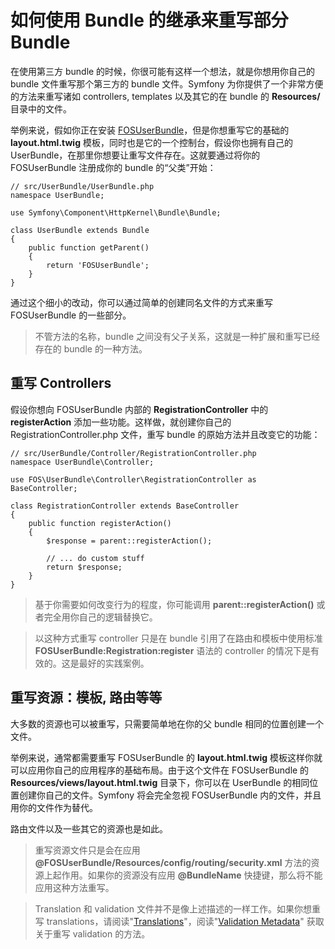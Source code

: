 # 如何使用 Bundle 的继承来重写部分 Bundle

在使用第三方 bundle 的时候，你很可能有这样一个想法，就是你想用你自己的 bundle 文件重写那个第三方的 bundle 文件。Symfony 为你提供了一个非常方便的方法来重写诸如 controllers, templates 以及其它的在 bundle 的 **Resources/** 目录中的文件。  

举例来说，假如你正在安装 [FOSUserBundle](https://github.com/friendsofsymfony/fosuserbundle)，但是你想重写它的基础的 **layout.html.twig** 模板，同时也是它的一个控制台，假设你也拥有自己的 UserBundle，在那里你想要让重写文件存在。这就要通过将你的 FOSUserBundle 注册成你的 bundle 的“父类”开始：  

```  
// src/UserBundle/UserBundle.php
namespace UserBundle;

use Symfony\Component\HttpKernel\Bundle\Bundle;

class UserBundle extends Bundle
{
    public function getParent()
    {
        return 'FOSUserBundle';
    }
}
```  

通过这个细小的改动，你可以通过简单的创建同名文件的方式来重写 FOSUserBundle 的一些部分。  

> 不管方法的名称，bundle 之间没有父子关系，这就是一种扩展和重写已经存在的 bundle 的一种方法。  

## 重写 Controllers

假设你想向 FOSUserBundle 内部的 **RegistrationController** 中的 **registerAction** 添加一些功能。这样做，就创建你自己的 RegistrationController.php 文件，重写 bundle 的原始方法并且改变它的功能：  

```
// src/UserBundle/Controller/RegistrationController.php
namespace UserBundle\Controller;

use FOS\UserBundle\Controller\RegistrationController as BaseController;

class RegistrationController extends BaseController
{
    public function registerAction()
    {
        $response = parent::registerAction();

        // ... do custom stuff
        return $response;
    }
}
```  

> 基于你需要如何改变行为的程度，你可能调用 **parent::registerAction()** 或者完全用你自己的逻辑替换它。  

> 以这种方式重写 controller 只是在 bundle 引用了在路由和模板中使用标准 **FOSUserBundle:Registration:register** 语法的 controller 的情况下是有效的。这是最好的实践案例。  

## 重写资源：模板, 路由等等

大多数的资源也可以被重写，只需要简单地在你的父 bundle 相同的位置创建一个文件。  

举例来说，通常都需要重写 FOSUserBundle 的 **layout.html.twig** 模板这样你就可以应用你自己的应用程序的基础布局。由于这个文件在 FOSUserBundle 的 **Resources/views/layout.html.twig** 目录下，你可以在 UserBundle 的相同位置创建你自己的文件。Symfony 将会完全忽视 FOSUserBundle 内的文件，并且用你的文件作为替代。  

路由文件以及一些其它的资源也是如此。  

> 重写资源文件只是会在应用 **@FOSUserBundle/Resources/config/routing/security.xml** 方法的资源上起作用。如果你的资源没有应用 **@BundleName** 快捷键，那么将不能应用这种方法重写。  

> Translation 和 validation 文件并不是像上述描述的一样工作。如果你想重写 translations，请阅读"[Translations](http://symfony.com/doc/current/cookbook/bundles/override.html#override-translations)"，阅读"[Validation Metadata](http://symfony.com/doc/current/cookbook/bundles/override.html#override-validation)" 获取关于重写 validation 的方法。